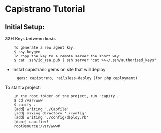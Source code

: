 Capistrano Tutorial
===============================================================================

Initial Setup:
-------------------------------------------------------------------------------
 SSH Keys between hosts

        To generate a new agent key:
        $ ssy-keygen
        To copy the key to a remote server the short way:
        $ cat .ssh/id_rsa.pub | ssh server "cat >>~/.ssh/authorized_keys"

- Install capistrano gems on site that will deploy

        gems: capistrano, railsless-deploy (for php deployment)


To start a project:

        In the root folder of the project, run 'capify .'
        $ cd /var/www
        $ capify .
        [add] writing './Capfile'
        [add] making directory './config'
        [add] writing './config/deploy.rb'
        [done] capified!
        root@source:/var/www#

